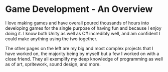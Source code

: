 # Game Development - An Overview

I love making games and have overall poured thousands of hours into developing games for the single purpose of having fun and because I enjoy doing it. I know both Unity as well as C# incredibly well, and am confident I could make anything using the two together.

The other pages on the left are my big and most complex projects that I have worked on, the majority being by myself but a few I worked on with a close friend. They all exemplify my deep knowledge of programming as well as of art, spritework, sound design, and more.